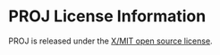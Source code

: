 # PROJ License Information

PROJ is released under the
[X/MIT open source license](https://proj.org/about.html#license).


